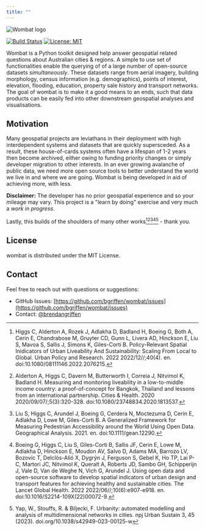 ```yaml
---
title: ""
---
```


![Wombat logo](/img/wombat.png)

[![Build Status](https://travis-ci.com/bgriffen/wombat.svg?branch=master)](https://travis-ci.com/bgriffen/wombat)
[![License: MIT](https://img.shields.io/badge/License-MIT-yellow.svg)](https://opensource.org/licenses/MIT)

Wombat is a Python toolkit designed help answer geospatial related questions about Australian cities & regions. A simple to use set of functionalities enable the querying of of a large number of open-source datasets *simultaneously*. These datasets range from aerial imagery, building morphology, census information (e.g. demographics), points of interest, elevation, flooding, education, property sale history and transport networks. The goal of wombat is to make it a good means to an ends, such that data products can be easily fed into other downstream geospatial analyses and visualisations.

## Motivation

Many geospatial projects are leviathans in their deployment with high interdependent systems and datasets that are quickly supersceded. As a result, these house-of-cards systems often have a lifespan of 1-2 years then become archived, either owing to funding priority changes or simply developer migration to other interests. In an ever growing avalanche of public data, we need more open source tools to better understand the world we live in and where we are going. Wombat is being developed in aid of achieving more, with less.

**Disclaimer:** The developer has no prior geospatial experience and so your mileage may vary. This project is a "learn by doing" exercise and very much a *work in progress*.

Lastly, this builds of the shoulders of many other works[^1][^2][^3][^4][^5] - thank you.

## License

wombat is distributed under the MIT License.

## Contact

Feel free to reach out with questions or suggestions:

- GitHub Issues: [https://github.com/bgriffen/wombat/issues](https://github.com/bgriffen/wombat/issues)
- Contact: [@brendangriffen](http://www.twitter.com/brendangriffen)

[^1]: Higgs C, Alderton A, Rozek J, Adlakha D, Badland H, Boeing G, Both A, Cerin E, Chandrabose M, Gruyter CD, Gunn L, Livera AD, Hinckson E, Liu S, Mavoa S, Sallis J, Simons K, Giles-Corti B. Policy-Relevant Spatial Inidicators of Urban Liveability And Sustainability: Scaling From Local to Global. Urban Policy and Research. 2022 2022/12//;40(4). en. doi:10.1080/08111146.2022.2076215.

[^2]: Alderton A, Higgs C, Davern M, Butterworth I, Correia J, Nitvimol K, Badland H. Measuring and monitoring liveability in a low-to-middle income country: a proof-of-concept for Bangkok, Thailand and lessons from an international partnership. Cities & Health. 2020 2020/09/07/;5(3):320-328. doi:10.1080/23748834.2020.1813537.

[^3]: Liu S, Higgs C, Arundel J, Boeing G, Cerdera N, Moctezuma D, Cerin E, Adlakha D, Lowe M, Giles-Corti B. A Generalized Framework for Measuring Pedestrian Accessibility around the World Using Open Data. Geographical Analysis. 2021. en. doi:10.1111/gean.12290.

[^4]: Boeing G, Higgs C, Liu S, Giles-Corti B, Sallis JF, Cerin E, Lowe M, Adlakha D, Hinckson E, Moudon AV, Salvo D, Adams MA, Barrozo LV, Bozovic T, Delclòs-Alió X, Dygrýn J, Ferguson S, Gebel K, Ho TP, Lai P-C, Martori JC, Nitvimol K, Queralt A, Roberts JD, Sambo GH, Schipperijn J, Vale D, Van de Weghe N, Vich G, Arundel J. Using open data and open-source software to develop spatial indicators of urban design and transport features for achieving healthy and sustainable cities. The Lancet Global Health. 2022 2022/06//;10(6):e907-e918. en. doi:10.1016/S2214-109X(22)00072-9.

[^5]: Yap, W., Stouffs, R. & Biljecki, F. Urbanity: automated modelling and analysis of multidimensional networks in cities. npj Urban Sustain 3, 45 (2023). doi.org/10.1038/s42949-023-00125-w
